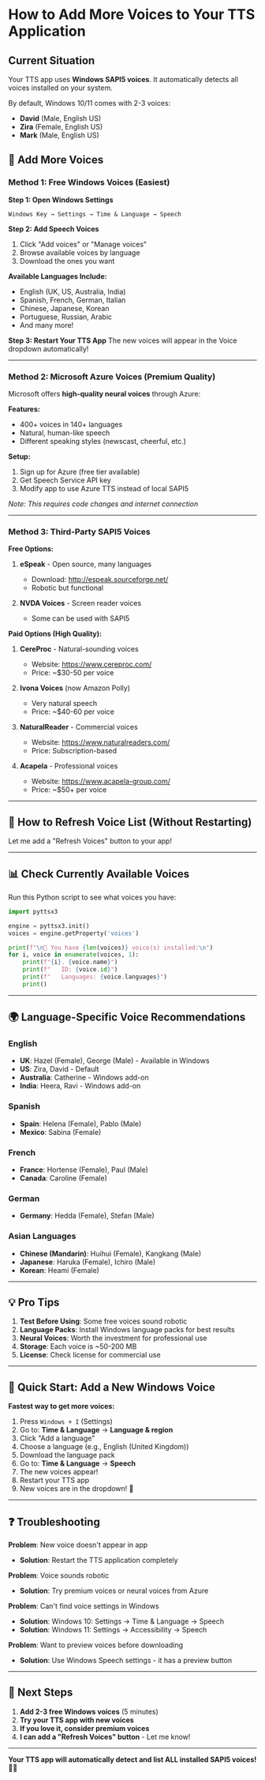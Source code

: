 # How to Add More Voices to Your TTS Application

## Current Situation

Your TTS app uses **Windows SAPI5 voices**. It automatically detects all voices installed on your system.

By default, Windows 10/11 comes with 2-3 voices:
- **David** (Male, English US)
- **Zira** (Female, English US)
- **Mark** (Male, English US)

## 🎤 Add More Voices

### Method 1: Free Windows Voices (Easiest)

**Step 1: Open Windows Settings**
```
Windows Key → Settings → Time & Language → Speech
```

**Step 2: Add Speech Voices**
1. Click "Add voices" or "Manage voices"
2. Browse available voices by language
3. Download the ones you want

**Available Languages Include:**
- English (UK, US, Australia, India)
- Spanish, French, German, Italian
- Chinese, Japanese, Korean
- Portuguese, Russian, Arabic
- And many more!

**Step 3: Restart Your TTS App**
The new voices will appear in the Voice dropdown automatically!

---

### Method 2: Microsoft Azure Voices (Premium Quality)

Microsoft offers **high-quality neural voices** through Azure:

**Features:**
- 400+ voices in 140+ languages
- Natural, human-like speech
- Different speaking styles (newscast, cheerful, etc.)

**Setup:**
1. Sign up for Azure (free tier available)
2. Get Speech Service API key
3. Modify app to use Azure TTS instead of local SAPI5

*Note: This requires code changes and internet connection*

---

### Method 3: Third-Party SAPI5 Voices

**Free Options:**
1. **eSpeak** - Open source, many languages
   - Download: http://espeak.sourceforge.net/
   - Robotic but functional

2. **NVDA Voices** - Screen reader voices
   - Some can be used with SAPI5

**Paid Options (High Quality):**
1. **CereProc** - Natural-sounding voices
   - Website: https://www.cereproc.com/
   - Price: ~$30-50 per voice

2. **Ivona Voices** (now Amazon Polly)
   - Very natural speech
   - Price: ~$40-60 per voice

3. **NaturalReader** - Commercial voices
   - Website: https://www.naturalreaders.com/
   - Price: Subscription-based

4. **Acapela** - Professional voices
   - Website: https://www.acapela-group.com/
   - Price: ~$50+ per voice

---

## 🔄 How to Refresh Voice List (Without Restarting)

Let me add a "Refresh Voices" button to your app!

---

## 📊 Check Currently Available Voices

Run this Python script to see what voices you have:

```python
import pyttsx3

engine = pyttsx3.init()
voices = engine.getProperty('voices')

print(f"\n🎤 You have {len(voices)} voice(s) installed:\n")
for i, voice in enumerate(voices, 1):
    print(f"{i}. {voice.name}")
    print(f"   ID: {voice.id}")
    print(f"   Languages: {voice.languages}")
    print()
```

---

## 🌍 Language-Specific Voice Recommendations

### English
- **UK**: Hazel (Female), George (Male) - Available in Windows
- **US**: Zira, David - Default
- **Australia**: Catherine - Windows add-on
- **India**: Heera, Ravi - Windows add-on

### Spanish
- **Spain**: Helena (Female), Pablo (Male)
- **Mexico**: Sabina (Female)

### French
- **France**: Hortense (Female), Paul (Male)
- **Canada**: Caroline (Female)

### German
- **Germany**: Hedda (Female), Stefan (Male)

### Asian Languages
- **Chinese (Mandarin)**: Huihui (Female), Kangkang (Male)
- **Japanese**: Haruka (Female), Ichiro (Male)
- **Korean**: Heami (Female)

---

## 💡 Pro Tips

1. **Test Before Using**: Some free voices sound robotic
2. **Language Packs**: Install Windows language packs for best results
3. **Neural Voices**: Worth the investment for professional use
4. **Storage**: Each voice is ~50-200 MB
5. **License**: Check license for commercial use

---

## 🎯 Quick Start: Add a New Windows Voice

**Fastest way to get more voices:**

1. Press `Windows + I` (Settings)
2. Go to: **Time & Language** → **Language & region**
3. Click "Add a language"
4. Choose a language (e.g., English (United Kingdom))
5. Download the language pack
6. Go to: **Time & Language** → **Speech**
7. The new voices appear!
8. Restart your TTS app
9. New voices are in the dropdown! 🎉

---

## ❓ Troubleshooting

**Problem**: New voice doesn't appear in app
- **Solution**: Restart the TTS application completely

**Problem**: Voice sounds robotic
- **Solution**: Try premium voices or neural voices from Azure

**Problem**: Can't find voice settings in Windows
- **Solution**: Windows 10: Settings → Time & Language → Speech
- **Solution**: Windows 11: Settings → Accessibility → Speech

**Problem**: Want to preview voices before downloading
- **Solution**: Use Windows Speech settings - it has a preview button

---

## 🚀 Next Steps

1. **Add 2-3 free Windows voices** (5 minutes)
2. **Try your TTS app with new voices** 
3. **If you love it, consider premium voices**
4. **I can add a "Refresh Voices" button** - Let me know!

---

**Your TTS app will automatically detect and list ALL installed SAPI5 voices!** 🎤✨

